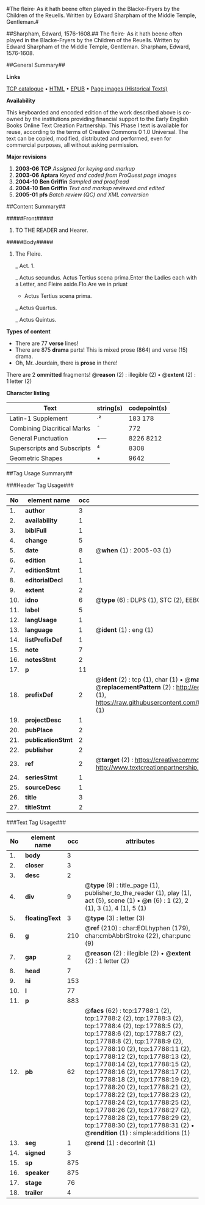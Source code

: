#The fleire· As it hath beene often played in the Blacke-Fryers by the Children of the Reuells. Written by Edward Sharpham of the Middle Temple, Gentleman.#

##Sharpham, Edward, 1576-1608.##
The fleire· As it hath beene often played in the Blacke-Fryers by the Children of the Reuells. Written by Edward Sharpham of the Middle Temple, Gentleman.
Sharpham, Edward, 1576-1608.

##General Summary##

**Links**

[TCP catalogue](http://www.ota.ox.ac.uk/tcp/)  • 
[HTML](http://tei.it.ox.ac.uk/tcp/Texts-HTML/free/A12/A12078.html)  • 
[EPUB](http://tei.it.ox.ac.uk/tcp/Texts-EPUB/free/A12/A12078.epub) • 
[Page images (Historical Texts)](https://data.historicaltexts.jisc.ac.uk/view?pubId=eebo-99852464e&pageId=eebo-99852464e-17788-1)

**Availability**

This keyboarded and encoded edition of the
	       work described above is co-owned by the institutions
	       providing financial support to the Early English Books
	       Online Text Creation Partnership. This Phase I text is
	       available for reuse, according to the terms of Creative
	       Commons 0 1.0 Universal. The text can be copied,
	       modified, distributed and performed, even for
	       commercial purposes, all without asking permission.

**Major revisions**

1. __2003-06__ __TCP__ *Assigned for keying and markup*
1. __2003-06__ __Aptara__ *Keyed and coded from ProQuest page images*
1. __2004-10__ __Ben Griffin__ *Sampled and proofread*
1. __2004-10__ __Ben Griffin__ *Text and markup reviewed and edited*
1. __2005-01__ __pfs__ *Batch review (QC) and XML conversion*

##Content Summary##

#####Front#####

1. TO THE READER
and Hearer.

#####Body#####

1. The Fleire.

    _ Act. 1.

    _ Actus secundus.
Actus Tertius scena prima.Enter the Ladies each with a Letter, and Fleire aside.Flo.Are we in priuat
      * Actus Tertius scena prima.

    _ Actus Quartus.

    _ Actus Quintus.

**Types of content**

  * There are 77 **verse** lines!
  * There are 875 **drama** parts! This is mixed prose (864) and verse (15) drama.
  * Oh, Mr. Jourdain, there is **prose** in there!

There are 2 **ommitted** fragments! 
 @__reason__ (2) : illegible (2)  •  @__extent__ (2) : 1 letter (2)

**Character listing**


|Text|string(s)|codepoint(s)|
|---|---|---|
|Latin-1 Supplement|·²|183 178|
|Combining             Diacritical Marks|̄|772|
|General Punctuation|•—|8226 8212|
|Superscripts             and Subscripts|⁴|8308|
|Geometric Shapes|▪|9642|

##Tag Usage Summary##

###Header Tag Usage###

|No|element name|occ|attributes|
|---|---|---|---|
|1.|__author__|3||
|2.|__availability__|1||
|3.|__biblFull__|1||
|4.|__change__|5||
|5.|__date__|8| @__when__ (1) : 2005-03 (1)|
|6.|__edition__|1||
|7.|__editionStmt__|1||
|8.|__editorialDecl__|1||
|9.|__extent__|2||
|10.|__idno__|6| @__type__ (6) : DLPS (1), STC (2), EEBO-CITATION (1), PROQUEST (1), VID (1)|
|11.|__label__|5||
|12.|__langUsage__|1||
|13.|__language__|1| @__ident__ (1) : eng (1)|
|14.|__listPrefixDef__|1||
|15.|__note__|7||
|16.|__notesStmt__|2||
|17.|__p__|11||
|18.|__prefixDef__|2| @__ident__ (2) : tcp (1), char (1)  •  @__matchPattern__ (2) : ([0-9\-]+):([0-9IVX]+) (1), (.+) (1)  •  @__replacementPattern__ (2) : http://eebo.chadwyck.com/downloadtiff?vid=$1&page=$2 (1), https://raw.githubusercontent.com/textcreationpartnership/Texts/master/tcpchars.xml#$1 (1)|
|19.|__projectDesc__|1||
|20.|__pubPlace__|2||
|21.|__publicationStmt__|2||
|22.|__publisher__|2||
|23.|__ref__|2| @__target__ (2) : https://creativecommons.org/publicdomain/zero/1.0/ (1), http://www.textcreationpartnership.org/docs/. (1)|
|24.|__seriesStmt__|1||
|25.|__sourceDesc__|1||
|26.|__title__|3||
|27.|__titleStmt__|2||


###Text Tag Usage###

|No|element name|occ|attributes|
|---|---|---|---|
|1.|__body__|3||
|2.|__closer__|3||
|3.|__desc__|2||
|4.|__div__|9| @__type__ (9) : title_page (1), publisher_to_the_reader (1), play (1), act (5), scene (1)  •  @__n__ (6) : 1 (2), 2 (1), 3 (1), 4 (1), 5 (1)|
|5.|__floatingText__|3| @__type__ (3) : letter (3)|
|6.|__g__|210| @__ref__ (210) : char:EOLhyphen (179), char:cmbAbbrStroke (22), char:punc (9)|
|7.|__gap__|2| @__reason__ (2) : illegible (2)  •  @__extent__ (2) : 1 letter (2)|
|8.|__head__|7||
|9.|__hi__|153||
|10.|__l__|77||
|11.|__p__|883||
|12.|__pb__|62| @__facs__ (62) : tcp:17788:1 (2), tcp:17788:2 (2), tcp:17788:3 (2), tcp:17788:4 (2), tcp:17788:5 (2), tcp:17788:6 (2), tcp:17788:7 (2), tcp:17788:8 (2), tcp:17788:9 (2), tcp:17788:10 (2), tcp:17788:11 (2), tcp:17788:12 (2), tcp:17788:13 (2), tcp:17788:14 (2), tcp:17788:15 (2), tcp:17788:16 (2), tcp:17788:17 (2), tcp:17788:18 (2), tcp:17788:19 (2), tcp:17788:20 (2), tcp:17788:21 (2), tcp:17788:22 (2), tcp:17788:23 (2), tcp:17788:24 (2), tcp:17788:25 (2), tcp:17788:26 (2), tcp:17788:27 (2), tcp:17788:28 (2), tcp:17788:29 (2), tcp:17788:30 (2), tcp:17788:31 (2)  •  @__rendition__ (1) : simple:additions (1)|
|13.|__seg__|1| @__rend__ (1) : decorInit (1)|
|14.|__signed__|3||
|15.|__sp__|875||
|16.|__speaker__|875||
|17.|__stage__|76||
|18.|__trailer__|4||
